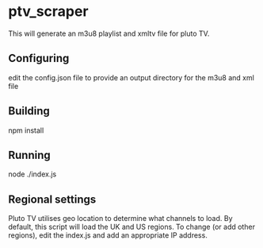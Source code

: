 # ptv_scraper
This will generate an m3u8 playlist and xmltv file for pluto TV.

## Configuring
edit the config.json file to provide an output directory for the m3u8 and xml file

## Building
npm install

## Running
node ./index.js

## Regional settings
Pluto TV utilises geo location to determine what channels to load. By default, this script will load the UK and US regions. To change (or add other regions), edit the index.js and add an appropriate IP address.
